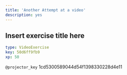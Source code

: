 ```yaml
---
title: 'Another Attempt at a video'
description: yes
---
```


## Insert exercise title here

```yaml
type: VideoExercise
key: 50d6ff9fb9
xp: 50
```

`@projector_key`
1cd5300589044d54f1398330228d4e11
